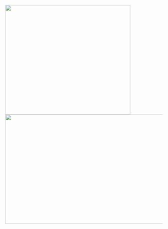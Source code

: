 <p>
  <img src = "https://github.com/user-attachments/assets/87fc90c2-c540-472e-8146-7f1c2a98243d"width = "400" height = "350"/>
  <img src = "https://github.com/user-attachments/assets/72d0ff4f-7d92-4fef-9bff-e985573fa99f"width = "600" height = "350"/>

</p>
